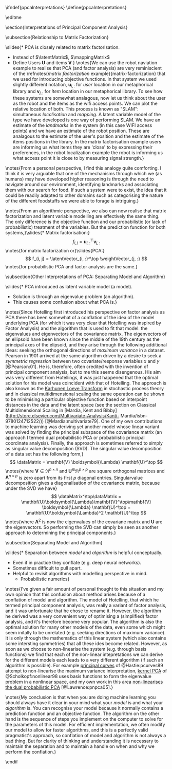 \ifndef{ppcaInterpretations}
\define{ppcaInterpretations}

\editme

\section{Interpretations of Principal Component Analysis}

\subsection{Relationship to Matrix Factorization}

\slides{* PCA is closely related to matrix factorisation.
* Instead of $\latentMatrix$, $\mappingMatrix$
* Define Users $\mathbf{U}$ and items $\mathbf{V}$
}
\notes{We can use the robot naviation example to realise that PCA (and
factor analysis) are very reminiscient of the \refnotes{*matrix
factorization* example}{matrix-factorization} that we used for
introducing objective functions. In that system we used slightly
different notation, $\mathbf{u}_{i, :}$ for *user* location in our
metaphorical library and $\mathbf{v}_{j, :}$ for *item* location in
our metaphorical library. To see how these systems are somewhat
analagous, now let us think about the user as the robot and the items
as the wifi access points. We can plot the relative location of
both. This process is known as "SLAM": simultaneous *localisation* and
*mapping*. A latent variable model of the type we have developed is
one way of performing SLAM. We have an estimate of the *landmarks* in
the system (in this case WIFI access points) and we have an estimate
of the robot position. These are analagous to the estimate of the
user's position and the estimate of the items positions in the
library. In the matrix factorisation example users are informing us
what items they are 'close' to by expressing their preferences, in the
robot localization example the robot is informing us what access point
it is close to by measuring signal strength.}

\notes{From a personal perspective, I find this analogy
quite comforting. I think it is very arguable that one of the mechanisms through
which we (as humans) may have developed higher reasoning is through the need to
navigate around our environment, identifying landmarks and associating them with
our search for food. If such a system were to exist, the idea that it could be
readily adapted to other domains such as categorising the nature of the
different foodstuffs we were able to forage is intriguing.}

\notes{From an algorithmic
perspective, we also can now realise that matrix factorization and latent
variable modelling are effectively the same thing. The only difference is the
objective function and our probabilistic (or lack of probabilistic) treatment of
the variables. But the prediction function for both systems,}\slides{* Matrix factorisation:}
$$
f_{i, j} =
\mathbf{u}_{i, :}^\top \mathbf{v}_{j, :} 
$$
\notes{for matrix factorization or}\slides{PCA:}
$$
f_{i, j} = \latentVector_{i, :}^\top \weightVector_{j, :} 
$$
\notes{for probabilistic PCA and factor analysis are the same.}

\subsection{Other Interpretations of PCA: Separating Model and Algorithm}

\slides{* PCA introduced as latent variable model (a model).
* Solution is through an eigenvalue problem (an algorithm).
* This causes some confusion about what PCA is.}

\notes{Since Hotelling first introduced his perspective on factor
analysis as PCA there has been somewhat of a conflation of the idea of the model
underlying PCA (for which it was very clear that Hotelling was inspired by
Factor Analysis) and the algorithm that is used to fit that model: the
eigenvalues and eigenvectors of the covariance matrix. The eigenvectors of an
ellipsoid have been known since the middle of the 19th century as the principal
axes of the elipsoid, and they arise through the following additional ideas:
seeking the orthogonal directions of *maximum variance* in a dataset. Pearson in
1901 arrived at the same algorithm driven by a desire to seek a *symmetric
regression* between two covariate/response variables $x$ and $y$ [@Pearson:01]. He is,
therefore, often credited with the invention of principal component analysis,
but to me this seems disengenous. His aim was very different from Hotellings, it
was just happened that the optimal solution for his model was coincident with
that of Hotelling. The approach is also known as the [Karhunen Loeve
Transform](http://en.wikipedia.org/wiki/Karhunen%E2%80%93Lo%C3%A8ve_theorem)  in
stochastic process theory and in classical multidimensional scaling the same
operation can be shown to be minimising a particular objective function based on
interpoint distances in the data and the latent space (see the section on
Classical Multidimensional Scaling in [Mardia, Kent and
Bibby](http://store.elsevier.com/Multivariate-Analysis/Kanti-
Mardia/isbn-9780124712522/)) [@Mardia:multivariate79]. One of my own contributions to machine learning
was deriving yet another model whose linear variant was solved by finding the
principal subspace of the covariance matrix (an approach I termed dual
probabilistic PCA or probabilistic principal coordinate analysis). Finally, the
approach is sometimes referred to simply as singular value decomposition (SVD).
The singular value decomposition of a data set has the following form,}
$$
\dataMatrix = \mathbf{V} \boldsymbol{\Lambda} \mathbf{U}^\top
$$
\notes{where $\mathbf{V}\in\Re^{n\times n}$ and $\mathbf{U}^\in \Re^{p\times p}$ are square
orthogonal matrices and $\mathbf{\Lambda}^{n \times p}$ is zero apart from its
first $p$ diagonal entries. Singularvalue decomposition gives a diagonalisation
of the covariance matrix, because under the SVD we have}
$$
\dataMatrix^\top\dataMatrix =
\mathbf{U}\boldsymbol{\Lambda}\mathbf{V}^\top\mathbf{V} \boldsymbol{\Lambda}
\mathbf{U}^\top = \mathbf{U}\boldsymbol{\Lambda}^2 \mathbf{U}^\top
$$
\notes{where $\boldsymbol{\Lambda}^2$ is now the eigenvalues of the covariane matrix and
$\mathbf{U}$ are the eigenvectors. So performing the SVD can simply be seen as
another approach to determining the principal components.}

\subsection{Separating Model and Algorithm}

\slides{* Separation between *model* and *algorithm* is helpful conceptually.
* Even if in practice they conflate (e.g. deep neural networks).
* Sometimes difficult to pull apart.
* Helpful to revisit algorithms with modelling perspective in mind.
  * Probabilistic numerics}

\notes{I've given a fair amount of personal thought to this situation and my
own opinion that this confusion about method arises because of a
conflation of model and algorithm. The model of Hotelling, that which
he termed principal component analysis, was really a variant of factor
analysis, and it was unfortunate that he chose to rename it. However,
the algorithm he derived was a very convenient way of optimising a
(simplified) factor analysis, and it's therefore become very
popular. The algorithm is also the optimal solution for many other
models of the data, even some which might seem initally to be
unrelated (e.g. seeking directions of maximum variance). It is only
through the mathematics of this linear system (which also contains
some intersting symmetries) that all these ides become
related. However, as soon as we choose to non-linearise the system
(e.g. through basis functions) we find that each of the non-linear
intepretations we can derive for the different models each leads to a
very different algorithm (if such an algorithm is possible). For
example
[principal curves](http://web.stanford.edu/~hastie/Papers/Principal_Curves.pdf)
of @Hastie:pcurves89 attempt to non-linearise the maximum variance
interpretation,
[kernel PCA](http://en.wikipedia.org/wiki/Kernel_principal_component_analysis)
of @Scholkopf:nonlinear98 uses basis functions to form the eigenvalue
problem in a nonlinear space, and my own work in this area
[non-linearises the dual probabilistic PCA](http://jmlr.org/papers/volume6/lawrence05a/lawrence05a.pdf) [@Lawrence:pnpca05].}

\notes{My conclusion is that when you are doing machine learning you should
always have it clear in your mind what your *model* is and what your
*algorithm* is. You can recognise your model because it normally
contains a prediction function and an objective function. The
algorithm on the other hand is the sequence of steps you implement on
the computer to solve for the parameters of this model. For efficient
implementation, we often modify our model to allow for faster
algorithms, and this is a perfectly valid pragmatist's approach, so
conflation of model and algorithm is not always a bad thing. But for
clarity of thinking and understanding it is necessary to maintain the
separation and to maintain a handle on when and why we perform the
conflation.}

\endif

